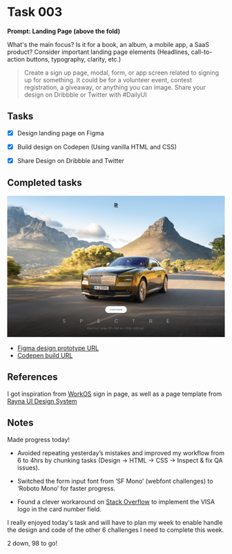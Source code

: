 # Task 003



**Prompt: Landing Page (above the fold)**

What's the main focus? Is it for a book, an album, a mobile app, a SaaS product? Consider important landing page elements (Headlines, call-to-action buttons, typography, clarity, etc.)
>Create a sign up page, modal, form, or app screen related to signing up for something. It could be for a volunteer event, contest registration, a giveaway, or anything you can image.
>Share your design on Dribbble or Twitter with #DailyUI


## Tasks
- [x]  Design landing page on Figma
- [x]  Build design on Codepen (Using vanilla HTML and CSS)
- [x]  Share Design on Dribbble and Twitter


## Completed tasks
![An image of a landing page designed as part of a UI design and code challenge](https://github.com/Dum3bi/100-day-UI-design-and-code-challenge/blob/0a947308ea556e4de9bd0302bb53f5eaf9aaa412/projects/003/build/images/003_Landing-page.png?raw=true)

- [Figma design prototype URL](https://www.figma.com/proto/7QRpWdER7fWJe4tI8eOejn/100-Days-UI-challenge?page-id=65%3A312&type=design&node-id=65-313&viewport=1263%2C531%2C0.81&t=rvUi0FpURRECFVfZ-1&scaling=scale-down&mode=design)
- [Codepen build URL](https://codepen.io/dum3bi/full/abxQRKE)



## References

I got inspiration from [WorkOS](https://dashboard.workos.com/signin) sign in page, as well as a page template from [Rayna UI Design System](https://www.raynaui.com/)


## Notes

Made progress today!

- Avoided repeating yesterday’s mistakes and improved my workflow from 6 to 4hrs by chunking tasks (Design -> HTML -> CSS -> Inspect & fix QA issues).

- Switched the form input font from ‘SF Mono’ (webfont challenges) to ‘Roboto Mono’ for faster progress.

- Found a clever workaround on [Stack Overflow](https://stackoverflow.com/questions/20740523/place-an-image-inside-a-text-field) to implement the VISA logo in the card number field. 

I really enjoyed today's task and will have to plan my week to enable handle the design and code of the other 6 challenges I need to complete this week.

2 down, 98 to go!